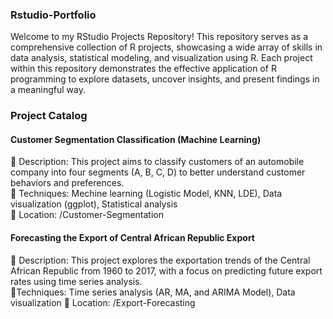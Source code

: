 ### Rstudio-Portfolio
Welcome to my RStudio Projects Repository! This repository serves as a comprehensive collection of R projects, showcasing a wide array of skills in data analysis, statistical modeling, and visualization using R. Each project within this repository demonstrates the effective application of R programming to explore datasets, uncover insights, and present findings in a meaningful way.

### Project Catalog
#### Customer Segmentation Classification (Machine Learning)
🔘 Description: This project aims to classify customers of an automobile company into four segments (A, B, C, D) to better understand customer behaviors and preferences.  
🔘 Techniques: Mechine learning (Logistic Model, KNN, LDE), Data visualization (ggplot), Statistical analysis  
🔘 Location: /Customer-Segmentation

#### Forecasting the Export of Central African Republic Export
🔘 Description: This project explores the exportation trends of the Central African Republic from 1960 to 2017, with a focus on predicting future export rates using time series analysis.   
🔘Techniques: Time series analysis (AR, MA, and ARIMA Model), Data visualization
🔘 Location: /Export-Forecasting
